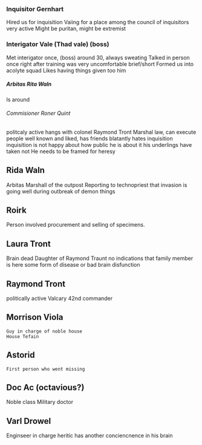 ### Inquisitor Gernhart
Hired us for inquisition
Vaiing for a place among the council of inquisitors
    very active
Might be puritan, might be extremist

### Interigator Vale (Thad vale) (boss)
Met interigator once, (boss)
    around 30, always sweating
Talked in person once right after training
    was very uncomfortable
    brief/short
Formed us into acolyte squad
Likes having things given too him

##### Arbitas Rita Waln
Is around

###### Commisioner Roner Quint
politcaly active
hangs with colonel Raymond Tront
Marshal law, can execute people
well known and liked, has friends
blatantly hates inquisition
inquisition is not happy about how public he is about it
his underlings have taken not
    He needs to be framed for heresy

## Rida Waln
Arbitas Marshall of the outpost
Reporting to technopriest that invasion is going well
during outbreak of demon things

## Roirk
Person involved procurement and selling of specimens.

## Laura Tront
Brain dead
Daughter of Raymond Traunt
no indications that family member is here
some form of disease or bad brain disfunction

## Raymond Tront
politically active
Valcary 42nd commander


## Morrison Viola
    Guy in charge of noble house
    House Tefain

## Astorid 
    First person who went missing

## Doc Ac (octavious?)
Noble class
Military doctor

## Varl Drowel
Enginseer in charge
heritic
has another conciencnence in his brain
